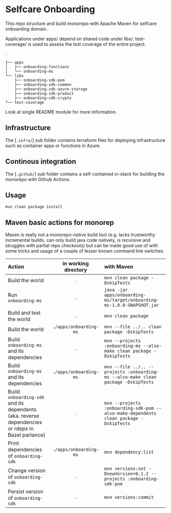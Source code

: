 # Selfcare Onboarding

This repo structure and build monorepo with Apache Maven for selfcare onboarding domain. 

Applications under apps/ depend on shared code under libs/. test-coverage/ is used to assess the test coverage of the entire project.


```
.

├── apps
│   ├── onboarding-functions
│   └── onboarding-ms
└── libs
    ├── onboarding-sdk-pom
    ├── onboarding-sdk-common
    ├── onboarding-sdk-azure-storage
    ├── onboarding-sdk-product
    ├── onboarding-sdk-crypto
└── test-coverage
```

Look at single README module for more information.

## Infrastructure

The [`.infra/`] sub folder contains terraform files for deploying infrastructure such as container apps or functions in Azure.


## Continous integration

The [`.github/`] sub folder contains a self-contained ci-stack for building the monorepo with Github Actions.

## Usage

```shell script
mvn clean package install
```

## Maven basic actions for monorep

Maven is really not a monorepo-*native* build tool (e.g. lacks
trustworthy incremental builds, can only build java code natively, is recursive and
struggles with partial repo checkouts) but can be made good use of with some tricks
and usage of a couple of lesser known command line switches.

| Action                                                                                             |  in working directory  | with Maven                                                                         |
|:---------------------------------------------------------------------------------------------------|:----------------------:|:-----------------------------------------------------------------------------------|
| Build the world                                                                                    |          `.`           | `mvn clean package -DskipTests`                                                    |
| Run `onboarding-ms`                                                                                |          `.`           | `java -jar apps/onboarding-ms/target/onboarding-ms-1.0.0-SNAPSHOT.jar`             |
| Build and test the world                                                                           |     `.`                | `mvn clean package`                                                                |
| Build the world                                                                                    | `./apps/onboarding-ms` | `mvn --file ../.. clean package -DskipTests`                                       |
| Build `onboarding-ms` and its dependencies                                                         |          `.`           | `mvn --projects :onboarding-ms --also-make clean package -DskipTests`              |
| Build `onboarding-ms` and its dependencies                                                         | `./apps/onboarding-ms` | `mvn --file ../.. --projects :onboarding-ms --also-make clean package -DskipTests` |
| Build `onboarding-sdk` and its dependents (aka. reverse dependencies or *rdeps* in Bazel parlance) |          `.`           | `mvn --projects :onboarding-sdk-pom --also-make-dependents clean package -DskipTests`  |
| Print dependencies of `onboarding-sdk`                                                             | `./apps/onboarding-ms` | `mvn dependency:list`                                                              |
| Change version  of `onboarding-sdk`                                                             | `.` | `mvn versions:set -DnewVersion=0.1.2 --projects :onboarding-sdk-pom  `                                                              |
| Persist version  of `onboarding-sdk`                                                             | `.` | `mvn versions:commit   `                                                              |

